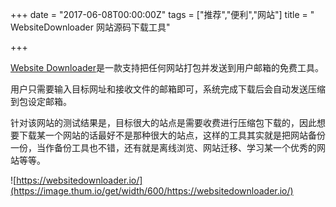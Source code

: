 +++
date = "2017-06-08T00:00:00Z"
tags = ["推荐","便利","网站"]
title = " WebsiteDownloader 网站源码下载工具"

+++

[Website Downloader](https://websitedownloader.io/)是一款支持把任何网站打包并发送到用户邮箱的免费工具。


用户只需要输入目标网址和接收文件的邮箱即可，系统完成下载后会自动发送压缩到包设定邮箱。


针对该网站的测试结果是，目标很大的站点是需要收费进行压缩包下载的，因此想要下载某一个网站的话最好不是那种很大的站点，这样的工具其实就是把网站备份一份，当作备份工具也不错，还有就是离线浏览、网站迁移、学习某一个优秀的网站等等。

![https://websitedownloader.io/](https://image.thum.io/get/width/600/https://websitedownloader.io/)